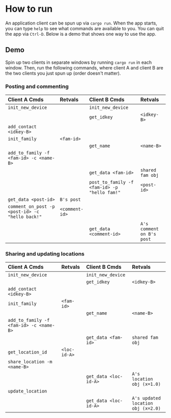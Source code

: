 # How to run

An application client can be spun up via `cargo run`.
When the app starts, you can type `help` to see what commands are available to you.
You can quit the app via `Ctrl-D`.
Below is a demo that shows one way to use the app.

## Demo

Spin up two clients in separate windows by running `cargo run` in each window.
Then, run the following commands, where client A and client B are the two clients you just spun up (order doesn't matter).

### Posting and commenting

| Client A Cmds | Retvals | Client B Cmds | Retvals |
| :--- | :--- | :--- | :--- |
| `init_new_device` | | `init_new_device` | |
| | | `get_idkey` | `<idkey-B>` |
| `add_contact <idkey-B>` | | | |
| `init_family` | `<fam-id>` | | |
| | | `get_name` | `<name-B>` |
| `add_to_family -f <fam-id> -c <name-B>` | | | |
| | | `get_data <fam-id>` | `shared fam obj` |
| | | `post_to_family -f <fam-id> -p "hello fam!"` | `<post-id>` |
| `get_data <post-id>` | `B's post` | | |
| `comment_on_post -p <post-id> -c "hello back!"` | `<comment-id>` | | |
| | | `get_data <comment-id>` | `A's comment on B's post` |

### Sharing and updating locations

| Client A Cmds | Retvals | Client B Cmds | Retvals |
| :--- | :--- | :--- | :--- |
| `init_new_device` | | `init_new_device` | |
| | | `get_idkey` | `<idkey-B>` |
| `add_contact <idkey-B>` | | | |
| `init_family` | `<fam-id>` | | |
| | | `get_name` | `<name-B>` |
| `add_to_family -f <fam-id> -c <name-B>` | | | |
| | | `get_data <fam-id>` | `shared fam obj` |
| `get_location_id` | `<loc-id-A>` | | |
| `share_location -m <name-B>` | | | |
| | | `get_data <loc-id-A>` | `A's location obj (x=1.0)` |
| `update_location` | | | |
| | | `get_data <loc-id-A>` | `A's updated location obj (x=2.0)` |

